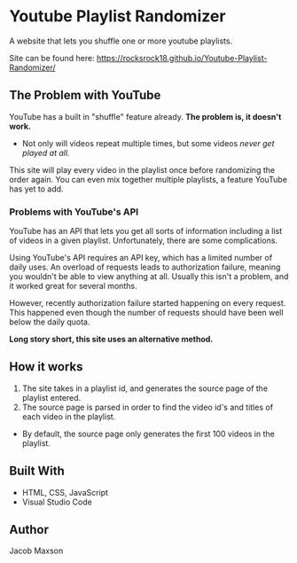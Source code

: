 # Youtube Playlist Randomizer

A website that lets you shuffle one or more youtube playlists.

Site can be found here: https://rocksrock18.github.io/Youtube-Playlist-Randomizer/

## The Problem with YouTube

YouTube has a built in "shuffle" feature already. **The problem is, it doesn't work.**
- Not only will videos repeat multiple times, but some videos *never get played at all.*

This site will play every video in the playlist once before randomizing the order again. You can even mix together multiple playlists, a feature YouTube has yet to add.

### Problems with YouTube's API

YouTube has an API that lets you get all sorts of information including a list of videos in a given playlist. Unfortunately, there are some complications.

Using YouTube's API requires an API key, which has a limited number of daily uses. An overload of requests leads to authorization failure, meaning you wouldn't be able to view anything at all. Usually this isn't a problem, and it worked great for several months.

However, recently authorization failure started happening on every request. This happened even though the number of requests should have been well below the daily quota.

**Long story short, this site uses an alternative method.**

## How it works

1. The site takes in a playlist id, and generates the source page of the playlist entered.
2. The source page is parsed in order to find the video id's and titles of each video in the playlist.
- By default, the source page only generates the first 100 videos in the playlist.

## Built With
* HTML, CSS, JavaScript
* Visual Studio Code

## Author
Jacob Maxson
